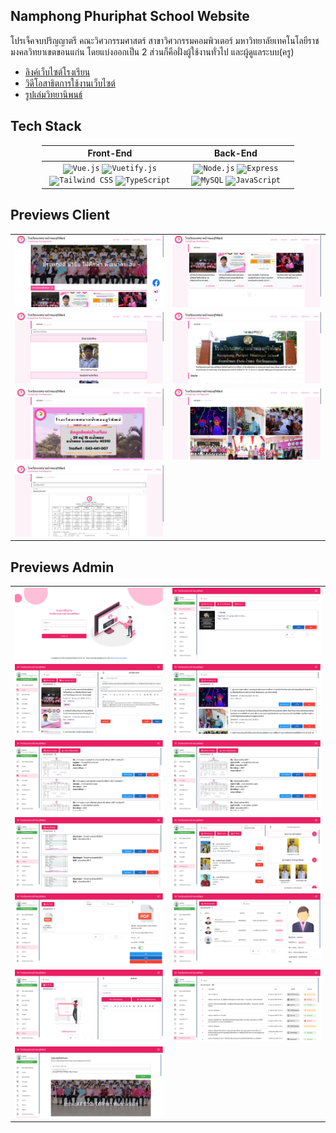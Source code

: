 ## Namphong Phuriphat School Website
โปรเจ็คจบปริญญาตรี คณะวิศวกรรมศาสตร์ สาขาวิศวกรรมคอมพิวเตอร์ มหาวิทยาลัยเทคโนโลยีราชมงคลวิทยาเขตขอนแก่น โดยแบ่งออกเป็น 2 ส่วนก็คือฝั่งผู้ใช้งานทั่วไป และผู้ดูแลระบบ(ครู)

- [ลิงค์เว็บไซต์โรงเรียน](https://puripatschool.ac.th/)
- [วิดีโอสาธิตการใช้งานเว็บไซต์](https://www.youtube.com/watch?v=AMlU6jO2IZk&t=3s&ab_channel=PhanuphunNamwong)
- [รูปเล่มวิทยานิพนธ์](https://drive.google.com/file/d/151-n2aoW7zpZeQjs_Gh8NYTsSZlkoJXU/view?usp=sharing)

## Tech Stack
<div align="center">
<table style = "width:80%">
    <thead>
        <tr>
            <th>Front-End</th>
             <th>Back-End</th>
        </tr>
    </thead>
    <tbody>
        <tr>
            <td>
<div align="center">
	<code><img width="80" src="https://user-images.githubusercontent.com/25181517/117448124-a2da9800-af3e-11eb-85d2-bd1b69b65603.png" alt="Vue.js" title="Vue.js"/></code>
	<code><img width="80" src="https://github.com/marwin1991/profile-technology-icons/assets/136815194/50c63e54-074f-494b-b786-01eb7870c927" alt="Vuetify.js" title="Vuetify.js"/></code>
	<code><img width="80" src="https://user-images.githubusercontent.com/25181517/202896760-337261ed-ee92-4979-84c4-d4b829c7355d.png" alt="Tailwind CSS" title="Tailwind CSS"/></code>
	<code><img width="80" src="https://user-images.githubusercontent.com/25181517/183890598-19a0ac2d-e88a-4005-a8df-1ee36782fde1.png" alt="TypeScript" title="TypeScript"/></code>
</div>
            </td>
            <td>
<div align="center">
	<code><img width="80" src="https://user-images.githubusercontent.com/25181517/183568594-85e280a7-0d7e-4d1a-9028-c8c2209e073c.png" alt="Node.js" title="Node.js"/></code>
	<code><img width="80" src="https://user-images.githubusercontent.com/25181517/183859966-a3462d8d-1bc7-4880-b353-e2cbed900ed6.png" alt="Express" title="Express"/></code>
	<code><img width="80" src="https://user-images.githubusercontent.com/25181517/183896128-ec99105a-ec1a-4d85-b08b-1aa1620b2046.png" alt="MySQL" title="MySQL"/></code>
	<code><img width="80" src="https://user-images.githubusercontent.com/25181517/117447155-6a868a00-af3d-11eb-9cfe-245df15c9f3f.png" alt="JavaScript" title="JavaScript"/></code>
</div>
            </td>
        </tr>
    </tbody>
</table>
</div>

## Previews Client
<table>
    <thead></thead>
    <tbody>
        <tr>
            <td>
                <img src="./public/notes/client/client (1).png"/>
            </td>
            <td>
                <img src="./public/notes/client/client (2).png"/>
            </td>
        </tr>
         <tr>
            <td>
                <img src="./public/notes/client/client (3).png"/>
            </td>
            <td>
                <img src="./public/notes/client/client (4).png"/>
            </td>
        </tr>
        <tr>
            <td>
                <img src="./public/notes/client/client (5).png"/>
            </td>
            <td>
                <img src="./public/notes/client/client (6).png"/>
            </td>
        </tr>
        <tr>
            <td>
                <img src="./public/notes/client/client (7).png"/>
            </td>
        </tr>
    </tbody>
</table>

## Previews Admin
<table>
    <thead></thead>
    <tbody>
        <tr>
            <td>
                <img src="./public/notes/admin/admin (13).png"/>
            </td>
            <td>
                <img src="./public/notes/admin/admin (1).png"/>
            </td>
        </tr>
        <tr>
            <td>
                <img src="./public/notes/admin/admin (2).png"/>
            </td>
            <td>
                <img src="./public/notes/admin/admin (3).png"/>
            </td>
        </tr>
        <tr>
            <td>
                <img src="./public/notes/admin/admin (4).png"/>
            </td>
            <td>
                <img src="./public/notes/admin/admin (5).png"/>
            </td>
        </tr>
        <tr>
            <td>
                <img src="./public/notes/admin/admin (6).png"/>
            </td>
            <td>
                <img src="./public/notes/admin/admin (7).png"/>
            </td>
        </tr>
        <tr>
            <td>
                <img src="./public/notes/admin/admin (8).png"/>
            </td>
            <td>
                <img src="./public/notes/admin/admin (9).png"/>
            </td>
        </tr>
        <tr>
            <td>
                <img src="./public/notes/admin/admin (10).png"/>
            </td>
            <td>
                <img src="./public/notes/admin/admin (11).png"/>
            </td>
        </tr>
        <tr>
            <td>
                <img src="./public/notes/admin/admin (12).png"/>
            </td>
        </tr>
    </tbody>
</table>
